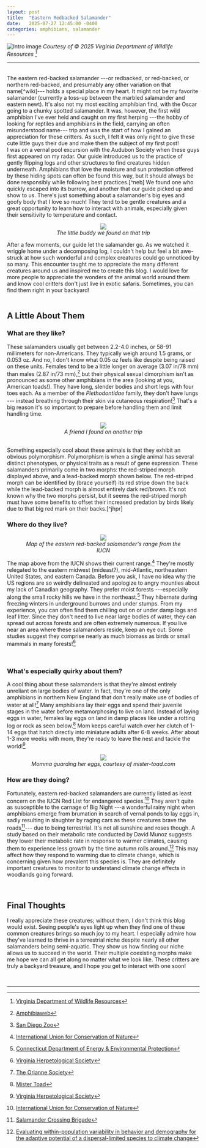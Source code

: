 ```yaml
---
layout: post
title:  "Eastern Redbacked Salamander"
date:   2025-07-27 12:45:00 -0400
categories: amphibians, salamander
---
```

![Intro image](\assets\eastern_redbacked_salamander\virginia_dwr.jpg)
*Courtesy of © 2025 Virginia Department of Wildlife Resources [^dwr]*

---

<br>
The eastern red-backed salamander ---or redbacked, or red-backed, or northern red-backed, and presumably any other variation on that name[^wiki]--- holds a special place in my heart. It might not be my favorite salamander (currently a toss-up between the marbled salamander and eastern newt). It's also not my most exciting amphibian find, with the Oscar going to a chunky spotted salamander. It was, however, the first wild amphibian I've ever held and caught on my first herping ---the hobby of looking for reptiles and amphibians in the field, carrying an often misunderstood name--- trip and was the start of how I gained an appreciation for these critters. As such, I felt it was only right to give these cute little guys their due and make them the subject of my first post!

<br>
I was on a vernal pool excursion with the Audubon Society when these guys first appeared on my radar. Our guide introduced us to the practice of gently flipping logs and other structures to find creatures hidden underneath. Amphibians that love the moisture and sun protection offered by these hiding spots can often be found this way, but it should always be done responsibly while following best practices.[^neb] We found one who quickly escaped into its burrow, and another that our guide picked up and show to us. There's just something about a salamander's big eyes and goofy body that I love so much! They tend to be gentle creatures and a great opportunity to learn how to interact with animals, especially given their sensitivity to temperature and contact.

<br>
<figure align="center">
    <img src="\assets\eastern_redbacked_salamander\redstriped.jpg" style="max-width: 60%; max-height: 60%"/>
    <figcaption><i>The little buddy we found on that trip</i></figcaption>
</figure>

After a few moments, our guide let the salamander go. As we watched it wriggle home under a decomposing log, I couldn't help but feel a bit awe-struck at how such wonderful and complex creatures could go unnoticed by so many. This encounter taught me to appreciate the many different creatures around us and inspired me to create this blog. I would love for more people to appreciate the wonders of the animal world around them and know cool critters don't just live in exotic safaris. Sometimes, you can find them right in your backyard!     
<br>

## A Little About Them

### What are they like?
These salamanders usually get between 2.2-4.0 inches, or 58-91 millimeters for non-Americans. They typically weigh around 1.5 grams, or 0.053 oz. And no, I don't know what 0.05 oz feels like despite being raised on these units. Females tend to be a little longer on average (3.07 in/78 mm) than males (2.87 in/73 mm),[^amwb] but their physical sexual dimorphism isn't as pronounced as some other amphibians in the area (looking at you, American toads!). They have long, slender bodies and short legs with four toes each. As a member of the <i>Plethodontidae</i> family, they don't have lungs --- instead breathing through their skin via cutaneous respiration![^sdz] That's a big reason it's so important to prepare before handling them and limit handling time. 

<figure align="center">
    <img src="\assets\eastern_redbacked_salamander\leadbacked.jpg" style="max-width: 60%; max-height: 60%"/>
    <figcaption><i>A friend I found on another trip</i></figcaption>
</figure>

<br>
Something especially cool about these animals is that they exhibit an obvious polymorphism. Polymorphism is when a single animal has several distinct phenotypes, or physical traits as a result of gene expression. These salamanders primarily come in two morphs: the red-striped morph displayed above, and a lead-backed morph shown below. The red-striped morph can be identified by (brace yourself) its red stripe down the back while the lead-backed morph is almost entirely dark red/brown. It's not known why the two morphs persist, but it seems the red-striped morph must have some benefits to offset their increased predation by birds likely due to that big red mark on their backs.[^jhpr]

<br>

### Where do they live?
<figure align="center">
    <img src="\assets\eastern_redbacked_salamander\iucn.jpg" style="max-width: 60%; max-height: 60%"/>
    <figcaption><i>Map of the eastern red-backed salamander's range from the IUCN</i></figcaption>
</figure>

The map above from the IUCN shows their current range.[^iucn] They're mostly relegated to the eastern midwest (mideast?), mid-Atlantic, northeastern United States, and eastern Canada. Before you ask, I have no idea why the US regions are so weirdly delineated and apologize to angry mounties about my lack of Canadian geography. They prefer moist forests ---especially along the small rocky hills we have in the northeast.[^ct] They hibernate during freezing winters in underground burrows and under stumps. From my experience, you can often find them chilling out on or under damp logs and leaf litter. Since they don't need to live near large bodies of water, they can spread out across forests and are often extremely numerous. If you live near an area where these salamanders reside, keep an eye out. Some studies suggest they comprise nearly as much biomass as birds or small mammals in many forests![^vhs]

<br>

### What's especially quirky about them?
A cool thing about these salamanders is that they're almost entirely unreliant on large bodies of water. In fact, they're one of the only amphibians in northern New England that don't really make use of bodies of water at all![^ori] Many amphibians lay their eggs and spend their juvenile stages in the water before metamorphosing to live on land. Instead of laying eggs in water, females lay eggs on land in damp places like under a rotting log or rock as seen below.[^mst] Mom keeps careful watch over her clutch of 1-14 eggs that hatch directly into miniature adults after 6-8 weeks. After about 1-3 more weeks with mom, they're ready to leave the nest and tackle the world![^vhs]

<figure align="center">
    <img src="\assets\eastern_redbacked_salamander\eggs.jpg" style="max-width: 60%; max-height: 60%"/>
    <figcaption><i>Momma guarding her eggs, courtesy of mister-toad.com</i></figcaption>
</figure>


### How are they doing?
Fortunately, eastern red-backed salamanders are currently listed as least concern on the IUCN Red List for endangered species.[^iucn] They aren't quite as susceptible to the carnage of Big Night ---a wonderful rainy night when amphibians emerge from brumation in search of vernal ponds to lay eggs in, sadly resulting in slaughter by raging cars as these creatures brave the roads[^harr]--- due to being terrestrial. It's not all sunshine and roses though. A study based on their metabolic rate conducted by David Munoz suggests they lower their metabolic rate in response to warmer climates, causing them to experience less growth by the time autumn rolls around.[^mun] This may affect how they respond to warming due to climate change, which is concerning given how prevalent this species is. They are definitely important creatures to monitor to understand climate change effects in woodlands going forward.

<br>

## Final Thoughts
I really appreciate these creatures; without them, I don't think this blog would exist. Seeing people's eyes light up when they find one of these common creatures brings so much joy to my heart. I especially admire how they've learned to thrive in a terrestrial niche despite nearly all other salamanders being semi-aquatic. They show us how finding our niche allows us to succeed in the world. Their multiple coexisting morphs make me hope we can all get along no matter what we look like. These critters are truly a backyard treasure, and I hope you get to interact with one soon! 

<br>

---

[^dwr]: [Virginia Department of Wildlife Resources](https://dwr.virginia.gov/wildlife/information/eastern-red-backed-salamander/)
[^wiki]: [Wikipedia, Red-Backed Salamander](https://en.wikipedia.org/wiki/Red-backed_salamander)
[^neb]: [Nebraska Game and Parks Commission](http://digital.outdoornebraska.gov/nebraskaland-magazine/a-guide-to-herping)
[^iucn]: [International Union for Conservation of Nature](https://www.iucnredlist.org/species/59334/193391260)
[^ct]: [Connecticut Department of Energy & Environmental Protection](https://portal.ct.gov/deep/wildlife/fact-sheets/eastern-red-backed-salamander)
[^amwb]: [Amphibiaweb](https://amphibiaweb.org/species/4126)
[^koaw]: [Koaw Nature](https://youtu.be/8PmSeMjJMC4)
[^sdz]: [San Diego Zoo](https://animals.sandiegozoo.org/animals/salamander-and-newt)
[^ori]: [The Orianne Society](https://www.oriannesociety.org/news/the-red-backed-salamander/?v=f69b47f43ce4)
[^vhs]: [Virginia Herpetological Society](https://www.virginiaherpetologicalsociety.com/amphibians/salamanders/eastern-red-backed-salamander/index.php)
[^jhpr]: [Differential Survival and the Effects of Predation on a Color Polymorphic Species, the Red-Backed Salamander (Plethodon cinereus)](https://bioone.org/journals/journal-of-herpetology/volume-52/issue-2/16-185/Differential-Survival-and-the-Effects-of-Predation-on-a-Color/10.1670/16-185.full)
[^mst]: [Mister Toad](https://www.mister-toad.com/photos/salamander/plethodon_cinereus_01.html)
[^mun]: [Evaluating within-population variability in behavior and demography for the adaptive potential of a dispersal-limited species to climate change](https://onlinelibrary.wiley.com/doi/full/10.1002/ece3.2573)
[^harr]: [Salamander Crossing Brigade](https://harriscenter.org/wp-content/uploads/2025/02/Salamander_Crossing_Brigades_Handbook_2025.pdf)
